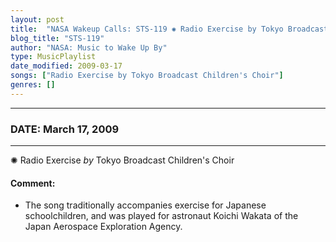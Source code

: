 ```yaml
---
layout: post
title:  "NASA Wakeup Calls: STS-119 ✺ Radio Exercise by Tokyo Broadcast Children's Choir ✺ March 17, 2009"
blog_title: "STS-119"
author: "NASA: Music to Wake Up By"
type: MusicPlaylist
date_modified: 2009-03-17
songs: ["Radio Exercise by Tokyo Broadcast Children's Choir"]
genres: []
---
```


----
### DATE: March 17, 2009
----
✺ Radio Exercise *by* Tokyo Broadcast Children's Choir  

#### Comment:
* The song traditionally accompanies exercise for Japanese schoolchildren, and was played for astronaut Koichi Wakata of the Japan Aerospace Exploration Agency.



<br/>
<center>
	<a target="_blank"
	   href="https://twitter.com/intent/tweet?hashtags=Space,NASA,Playlist,NASAWakeupCalls,SpaceProgram&text=🚀 {{ page.author}}, '{{ page.songs.first }}' {{ page.title }}, {{ page.date | date: '%B %d, %Y' }}, {{ site.url }}{{ page.url }}&via=nasawakeupcalls"><i class="fab fa-twitter" title="Tweet this page" alt="Tweet this page" style="font-size: 1.3em;"></i></a>
	&nbsp; 	<i class="fas fa-user-astronaut" style="font-size: 1.5em;"></i> &nbsp;
    <a id="custom_amazon_link"
       type="amzn" search="#"
       category="popular music">
    <i class="fab fa-amazon" style="font-size: 1.3em;"></i></a>
</center>

<!-- Randomly resolve an individual entry from a song array -->
<script src="/assets/javascript/seedrandom.min.js"></script>
<script>
  var wake_me_up = ["Radio Exercise by Tokyo Broadcast Children's Choir"];
  var prng = new Math.seedrandom();
  function randomSong() {
    song = wake_me_up[Math.floor(Math.random() * wake_me_up.length)];
    var amazon_link = document.getElementById("custom_amazon_link");
    amazon_link.setAttribute("search", song);
  }
  window.onload = randomSong();
</script>
